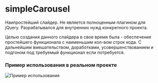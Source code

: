 # simpleCarousel

Наипростейший слайдер. Не является полноценным плагином для jQuery. Разрабатывался для внутренних нужд конкретного проекта.

Целью создания данного слайдера в свое время была - обеспечение простейшего функционала с наименьшим кол-вом строк кода. С дальнейшим вмешательством, доработками, усовершенствованием и подгоном под требуемый функционал если потребуется.

### Пример использования в реальном проекте
![Пример использования](http://grinderspro.ru/uploads/git/simpleCarousel.jpg)